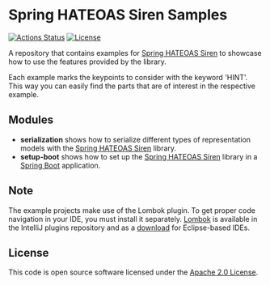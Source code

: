 # Spring HATEOAS Siren Samples
[![Actions Status](https://github.com/ingogriebsch/spring-hateoas-siren-samples/workflows/build/badge.svg?branch=master)](https://github.com/ingogriebsch/spring-hateoas-siren-samples/actions)
[![License](http://img.shields.io/:license-apache-blue.svg)](http://www.apache.org/licenses/LICENSE-2.0.html)

A repository that contains examples for [Spring HATEOAS Siren][] to showcase how to use the features provided by the library.

Each example marks the keypoints to consider with the keyword 'HINT'.
This way you can easily find the parts that are of interest in the respective example.

## Modules
*   **serialization** shows how to serialize different types of representation models with the [Spring HATEOAS Siren][] library.
*   **setup-boot** shows how to set up the [Spring HATEOAS Siren][] library in a [Spring Boot][] application.

## Note
The example projects make use of the Lombok plugin. 
To get proper code navigation in your IDE, you must install it separately. 
[Lombok][] is available in the IntelliJ plugins repository and as a [download][Lombok download] for Eclipse-based IDEs.

## License
This code is open source software licensed under the [Apache 2.0 License][].

[Apache 2.0 License]: https://www.apache.org/licenses/LICENSE-2.0.html
[Lombok]: https://projectlombok.org/
[Lombok download]: https://projectlombok.org/download/
[Spring Boot]: https://spring.io/projects/spring-boot/
[Spring HATEOAS Siren]: https://ingogriebsch.github.io/spring-hateoas-siren/
